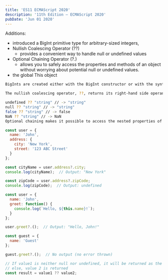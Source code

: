 ```yaml
---
title: 'ES11 ECMAScript 2020'
description: '11th Edition – ECMAScript 2020'
pubDate: 'Jun 01 2020'
---
```


Additions:
- introduced a BigInt primitive type for arbitrary-sized integers, 
- Nullish Coalescing Operator (??)
  - provides a convenient way to handle null or undefined values
- Optional Chaining Operator (?.)
  - allows you to safely access the properties and methods of an object without worrying about potential null or undefined values.
- the global This object

```bash
BigInts are created either with the BigInt constructor or with the syntax 10n, where "n" is placed after the number literal. BigInts allow the representation and manipulation of integers beyond Number.MAX_SAFE_INTEGER, while Numbers are represented by a double-precision 64-bit IEEE 754 value. The built-in functions in Math are not compatible with BigInts; for example, exponentiation of BigInts must be done with the ** operator instead of Math.pow.

The nullish coalescing operator, ??, returns its right-hand side operand when its left-hand side is null or undefined. This contrasts with the || operator, which would return "string" for all "falsy" values, such as the ones below.

undefined ?? "string" // -> "string"
null ?? "string" // -> "string"
false ?? "string" // -> false
NaN ?? "string" // -> NaN
Optional chaining makes it possible to access the nested properties of an object without having an AND check at each level. An example is const zipcode = person?.address?.zipcode. If any of the properties are not present, zipcode will be undefined.
```

```js
const user = {
  name: 'John',
  address: {
    city: 'New York',
    street: '123 ABC Street'
  }
};

const cityName = user.address?.city;
console.log(cityName);  // Output: "New York"

const zipCode = user.address?.zipCode;
console.log(zipCode);  // Output: undefined

const user = {
  name: 'John',
  greet: function() {
    console.log(`Hello, ${this.name}!`);
  }
};

user.greet?.();  // Output: "Hello, John!"

const guest = {
  name: 'Guest'
};

guest.greet?.();  // No output (no error thrown)
```

```js
// If value1 is neither null nor undefined, it will be returned as the result
// else, value 2 is returned
const result = value1 ?? value2;
```